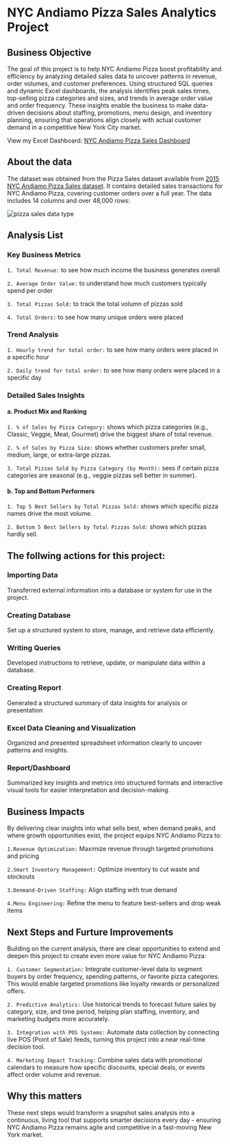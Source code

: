 # NYC Andiamo Pizza Sales Analytics Project 

## Business Objective 
The goal of this project is to help NYC Andiamo Pizza boost profitability and efficiency by analyzing detailed sales data to uncover patterns in revenue, order volumes, and customer preferences. Using structured SQL queries and dynamic Excel dashboards, the analysis identifies peak sales times, top-selling pizza categories and sizes, and trends in average order value and order frequency. These insights enable the business to make data-driven decisions about staffing, promotions, menu design, and inventory planning, ensuring that operations align closely with actual customer demand in a competitive New York City market.

View my Excel Dashboard: [NYC Andiamo Pizza Sales Dashboard](https://github.com/TrungLe123692/NYC-Andiamo-Pizza-Sales-Analytics-Project-/blob/main/Pizza%20Sales%20Excel%20Dashboard.png)

## About the data
The dataset was obtained from the Pizza Sales dataset available from [2015 NYC Andiamo Pizza Sales dataset](https://www.kaggle.com/datasets/nextmillionaire/pizza-sales-dataset?resource=download). It contains detailed sales transactions for NYC Andiamo Pizza, covering customer orders over a full year. The data includes 14 columns and over 48,000 rows:

![pizza sales data type ](https://github.com/user-attachments/assets/6c0a20c9-4010-4f31-96d3-c161f09f01d8)

## Analysis List 
### Key Business Metrics 
`1. Total Revenue:` to see how much income the business generates overall

`2. Average Order Value:` to understand how much customers typically spend per order

`3. Total Pizzas Sold:` to track the total volumn of pizzas sold

`4. Total Orders:` to see how many unique orders were placed

### Trend Analysis 
`1. Hourly trend for total order:` to see how many orders were placed in a specific hour

`2. Daily trend for total order:` to see how many orders were placed in a specific day

### Detailed Sales Insights
#### a. Product Mix and Ranking 
`1. % of Sales by Pizza Category:` shows which pizza categories (e.g., Classic, Veggie, Meat, Gourmet) drive the biggest share of total revenue.

`2. % of Sales by Pizza Size:` shows whether customers prefer small, medium, large, or extra-large pizzas.

`3. Total Pizzas Sold by Pizza Category (by Month):` sees if certain pizza categories are seasonal (e.g., veggie pizzas sell better in summer).

#### b. Top and Bottom Performers 
`1. Top 5 Best Sellers by Total Pizzas Sold:` shows which specific pizza names drive the most volume.

`2. Bottom 5 Best Sellers by Total Pizzas Sold:` shows which pizzas hardly sell.

## The follwing actions for this project: 
### Importing Data 
Transferred external information into a database or system for use in the project.

### Creating Database
Set up a structured system to store, manage, and retrieve data efficiently.

### Writing Queries
Developed instructions to retrieve, update, or manipulate data within a database.

### Creating Report
Generated a structured summary of data insights for analysis or presentation

### Excel Data Cleaning and Visualization
Organized and presented spreadsheet information clearly to uncover patterns and insights.

### Report/Dashboard
Summarized key insights and metrics into structured formats and interactive visual tools for easier interpretation and decision-making.

## Business Impacts 
By delivering clear insights into what sells best, when demand peaks, and where growth opportunities exist, the project equips NYC Andiamo Pizza to:

`1.Revenue Optimization:` Maximize revenue through targeted promotions and pricing

`2.Smart Inventory Management:` Optimize inventory to cut waste and stockouts

`3.Denmand-Driven Staffing:` Align staffing with true demand

`4.Menu Engineering:` Refine the menu to feature best-sellers and drop weak items

## Next Steps and Furture Improvements 
Building on the current analysis, there are clear opportunities to extend and deepen this project to create even more value for NYC Andiamo Pizza:

`1. Customer Segmentation:` Integrate customer-level data to segment buyers by order frequency, spending patterns, or favorite pizza categories. This would enable targeted promotions like loyalty rewards or personalized offers.

`2. Predictive Analytics:` Use historical trends to forecast future sales by category, size, and time period, helping plan staffing, inventory, and marketing budgets more accurately.

`3. Integration with POS Systems:` Automate data collection by connecting live POS (Point of Sale) feeds, turning this project into a near real-time decision tool.

`4. Marketing Impact Tracking:` Combine sales data with promotional calendars to measure how specific discounts, special deals, or events affect order volume and revenue.

## Why this matters 
These next steps would transform a snapshot sales analysis into a continuous, living tool that supports smarter decisions every day - ensuring NYC Andiamo Pizza remains agile and competitive in a fast-moving New York market.











